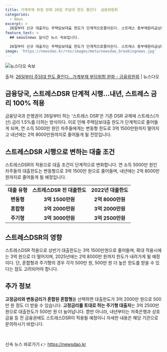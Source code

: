 ```yaml
---
title: 가계부채 위험 완화 26일 주담대 한도 줄인다  금융위원회
categories:
  - News
excerpt: >
  26일부터 신규 대출자는 주택담보대출 한도가 단계적으로줄어든다. 스트레스 총부채원리금상환비율(DSR)제도가 …
feature_text: >
  ## seoulnews 실시간 뉴스 속보입니다.

  26일부터 신규 대출자는 주택담보대출 한도가 단계적으로줄어든다. 스트레스 총부채원리금상환비율(DSR)제도가 …
image: 'https://newsdao.kr/res/images/meta/newsdao_breakingnews.jpg'
---
```


![뉴스다오 속보](https://newsdao.kr/res/images/meta/newsdao_breakingnews.jpg)

<p>출처: <a href="https://newsdao.kr/3232" rel="dofollow">26일부터 주담대 한도 줄인다…가계부채 부담위험 완화 - 금융위원회</a> | 뉴스다오</p>

<h2>금융당국, 스트레스DSR 단계적 시행…내년, 스트레스 금리 100% 적용</h2>
<p data-ke-size="size16">금융당국과 은행권이 26일부터 하는 ‘스트레스 DSR’은 기존 DSR 규제에 스트레스(가산) 금리 1.5%를 더하는 방식이다. 이로 인해 주택담보대출 한도가 단계적으로 줄어들게 되며, 연 소득 5000만 원인 차주들에게는 변동형 한도로 3억 1500만원까지 떨어지고 내년에는 2억 8000만원까지로 줄어들게 될 전망입니다.</p>

<h2 data-ke-size="size26">스트레스DSR 시행으로 변하는 대출 조건</h2>
<p data-ke-size="size16">스트레스DSR의 적용으로 대출 조건이 단계적으로 변화합니다. 연 소득 5000만 원인 차주들의 대출한도는 변동형으로 3억 1500만 원으로 줄어들며, 내년에는 2억 8000만원까지로 줄어들게 될 예정입니다.</p>

<table>
	<tr>
		<td style="text-align: center; height: 17px;"><b>대출 유형</b></td>
		<td style="text-align: center; height: 17px;"><b>스트레스DSR 전 대출한도</b></td>
		<td style="text-align: center; height: 17px;"><b>2022년 대출한도</b></td>
	</tr>
	<tr>
		<td style="text-align: center; height: 17px;"><b>변동형</b></td>
		<td style="text-align: center; height: 17px;"><b>3억 1500만원</b></td>
		<td style="text-align: center; height: 17px;"><b>2억 8000만원</b></td>
	</tr>
	<tr>
		<td style="text-align: center; height: 17px;"><b>혼합형</b></td>
		<td style="text-align: center; height: 17px;"><b>3억 2000만원</b></td>
		<td style="text-align: center; height: 17px;"><b>3억 2000만원</b></td>
	</tr>
	<tr>
		<td style="text-align: center; height: 17px;"><b>주기형</b></td>
		<td style="text-align: center; height: 17px;"><b>3억 3000만원</b></td>
		<td style="text-align: center; height: 17px;"><b>3억 2500만원</b></td>
	</tr>
</table>

<h2 data-ke-size="size26">스트레스DSR의 영향</h2>
<p data-ke-size="size16">스트레스DSR 적용으로 상반기 대출한도는 3억 1500만원으로 줄어들며, 확대 적용시에는 3억 원으로 더 떨어지며, 2025년에는 2억 8000만 원까지 한도가 내려가게 될 예정이다. 단, 혼합형과 주기형의 경우 각각 500만 원, 500만 원 더 높은 한도를 받을 수 있다는 점도 고려되어야 합니다.</p>

<h2 data-ke-size="size26">추가 정보</h2>
<p data-ke-size="size16"><b>고정금리와 변동금리가 혼합된 혼합형</b>을 선택하면 대출한도가 3억 2000만 원으로 500만 원 정도 더 받을 수 있습니다. <b>고정금리를 토대로 하는 주기형 대출자</b>는 3억 2500만 원으로 대출한도가 500만 원 더 늘어납니다. 뿐만 아니라, 내년부터는 저축은행과 상호금융 등 전 금융권에도 스트레스DSR이 적용될 예정이니 자세한 내용은 해당 기관으로 문의하시기 바랍니다.</p>

<p data-ke-size="size16">&nbsp;</p> 

신속 뉴스 바로가기 👉 <a href="https://newsdao.kr" rel="dofollow">https://newsdao.kr</a>


